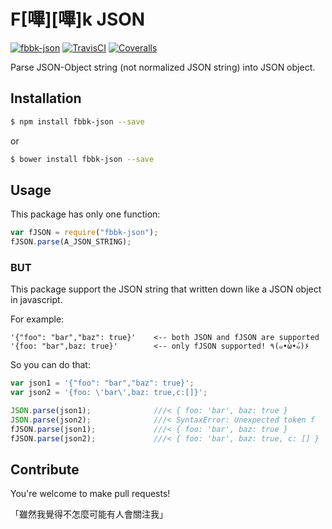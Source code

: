 # F[嗶][嗶]k JSON

[![fbbk-json](http://img.shields.io/npm/v/fbbk-json.svg)](https://www.npmjs.org/package/fbbk-json)
[![TravisCI](https://img.shields.io/travis/XadillaX/fbibik-json/master.svg)](https://travis-ci.org/XadillaX/fbibik-json)
[![Coveralls](https://img.shields.io/coveralls/XadillaX/fbibik-json/master.svg)](https://coveralls.io/r/XadillaX/fbibik-json)

Parse JSON-Object string (not normalized JSON string) into JSON object.

## Installation

```sh
$ npm install fbbk-json --save
```

or

```sh
$ bower install fbbk-json --save
```

## Usage

This package has only one function:

```javascript
var fJSON = require("fbbk-json");
fJSON.parse(A_JSON_STRING);
```

### BUT

This package support the JSON string that written down like a JSON object in javascript.

For example:

```
'{"foo": "bar","baz": true}'    <-- both JSON and fJSON are supported
'{foo: "bar",baz: true}'        <-- only fJSON supported! ٩(๑•̀ω•́๑)۶
```

So you can do that:

```javascript
var json1 = '{"foo": "bar","baz": true}';
var json2 = '{foo: \'bar\',baz: true,c:[]}';

JSON.parse(json1);              ///< { foo: 'bar', baz: true }
JSON.parse(json2);              ///< SyntaxError: Unexpected token f
fJSON.parse(json1);             ///< { foo: 'bar', baz: true }
fJSON.parse(json2);             ///< { foo: 'bar', baz: true, c: [] }   ＼(●´ϖ`●)／
```

## Contribute

You're welcome to make pull requests!

「雖然我覺得不怎麼可能有人會關注我」

